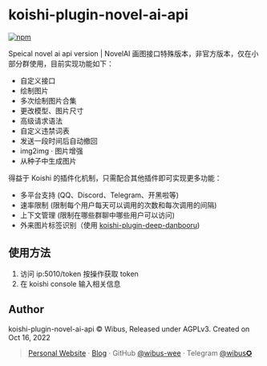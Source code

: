 # koishi-plugin-novel-ai-api

[![npm](https://img.shields.io/npm/v/koishi-plugin-novel-ai-api?style=flat-square)](https://www.npmjs.com/package/koishi-plugin-novel-ai-api)

Speical novel ai api version | NovelAI 画图接口特殊版本，非官方版本，仅在小部分群使用，目前实现功能如下：

- 自定义接口
- 绘制图片
- 多次绘制图片合集
- 更改模型、图片尺寸
- 高级请求语法
- 自定义违禁词表
- 发送一段时间后自动撤回
- img2img · 图片增强
- 从种子中生成图片

得益于 Koishi 的插件化机制，只需配合其他插件即可实现更多功能：

- 多平台支持 (QQ、Discord、Telegram、开黑啦等)
- 速率限制 (限制每个用户每天可以调用的次数和每次调用的间隔)
- 上下文管理 (限制在哪些群聊中哪些用户可以访问)
- 外来图片标签识别（使用 [koishi-plugin-deep-danbooru](https://github.com/wibus-wee/koishi-plugin-deep-danbooru))

## 使用方法

1. 访问 ip:5010/token 按操作获取 token
2. 在 koishi console 输入相关信息

## Author

koishi-plugin-novel-ai-api © Wibus, Released under AGPLv3. Created on Oct 16, 2022

> [Personal Website](http://iucky.cn/) · [Blog](https://blog.iucky.cn/) · GitHub [@wibus-wee](https://github.com/wibus-wee/) · Telegram [@wibus✪](https://t.me/wibus_wee)

